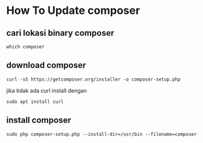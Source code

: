 # How To Update composer
## cari lokasi binary composer

    which composer
  
## download composer

    curl -sS https://getcomposer.org/installer -o composer-setup.php
  
jika tidak ada curl install dengan

    sudo apt install curl
  
## install composer

    sudo php composer-setup.php --install-dir=/usr/bin --filename=composer
